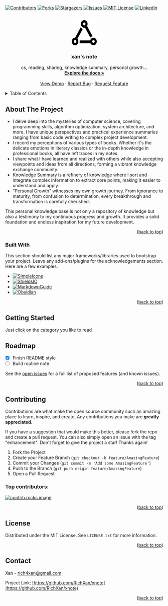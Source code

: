 <!-- Improved compatibility of back to top link: See: https://github.com/RichXan/xnote/pull/73 -->
<a id="readme-top"></a>

<!-- PROJECT SHIELDS -->
<!--
*** I'm using markdown "reference style" links for readability.
*** Reference links are enclosed in brackets [ ] instead of parentheses ( ).
*** See the bottom of this document for the declaration of the reference variables
*** for contributors-url, forks-url, etc. This is an optional, concise syntax you may use.
*** https://www.markdownguide.org/basic-syntax/#reference-style-links
-->
[![Contributors][contributors-shield]][contributors-url]
[![Forks][forks-shield]][forks-url]
[![Stargazers][stars-shield]][stars-url]
[![Issues][issues-shield]][issues-url]
[![MIT License][license-shield]][license-url]
[![LinkedIn][linkedin-shield]][linkedin-url]



<!-- PROJECT LOGO -->
<br />
<div align="center">
  <a href="https://github.com/RichXan/xnote">
    <img src="logo.png" alt="Logo" width="80" height="80">
  </a>

  <h3 align="center">xan's note</h3>

  <p align="center">
    cs, reading, sharing, knowledge summary, personal growth...
    <br />
    <a href="https://github.com/RichXan/xnote"><strong>Explore the docs »</strong></a>
    <br />
    <br />
    <a href="https://github.com/RichXan/xnote">View Demo</a>
    ·
    <a href="https://github.com/RichXan/xnote/issues/new?labels=bug&template=bug-report---.md">Report Bug</a>
    ·
    <a href="https://github.com/RichXan/xnote/issues/new?labels=enhancement&template=feature-request---.md">Request Feature</a>
  </p>
</div>



<!-- TABLE OF CONTENTS -->
<details>
  <summary>Table of Contents</summary>
  <ol>
    <li>
      <a href="#about-the-project">About The Project</a>
      <ul>
        <li><a href="#built-with">Built With</a></li>
      </ul>
    </li>
    <li>
      <a href="#getting-started">Getting Started</a>
    </li>
    <li><a href="#usage">Usage</a></li>
    <li><a href="#roadmap">Roadmap</a></li>
    <li><a href="#contributing">Contributing</a></li>
    <li><a href="#license">License</a></li>
    <li><a href="#contact">Contact</a></li>
  </ol>
</details>



<!-- ABOUT THE PROJECT -->
## About The Project
* I delve deep into the mysteries of computer science, covering programming skills, algorithm optimization, system architecture, and more. I have unique perspectives and practical experience summaries ranging from basic code writing to complex project development.
*  I record my perceptions of various types of books. Whether it's the delicate emotions in literary classics or the in-depth knowledge in professional books, all have left traces in my notes.
* I share what I have learned and realized with others while also accepting viewpoints and ideas from all directions, forming a vibrant knowledge exchange community.
* Knowledge Summary is a refinery of knowledge where I sort and integrate complex information to extract core points, making it easier to understand and apply.
* "Personal Growth" witnesses my own growth journey. From ignorance to maturity, from confusion to determination, every breakthrough and transformation is carefully cherished.

This personal knowledge base is not only a repository of knowledge but also a testimony to my continuous progress and growth. It provides a solid foundation and endless inspiration for my future development.



<p align="right">(<a href="#readme-top">back to top</a>)</p>



### Built With

This section should list any major frameworks/libraries used to bootstrap your project. Leave any add-ons/plugins for the acknowledgements section. Here are a few examples.

* [![SimpleIcons][SimpleIcons]][SimpleIcons-url]
* [![ShieldsIO][ShieldsIO]][ShieldsIO-url]
* [![MarkdownGuide][MarkdownGuide]][MarkdownGuide-url]
*  [![Obsidian][Obsidian]][Obsidian-url]

<p align="right">(<a href="#readme-top">back to top</a>)</p>



<!-- GETTING STARTED -->
## Getting Started

Just click on the category you like to read

<!-- ROADMAP -->
## Roadmap
- [x] Finish README style
- [ ] Build routine note

See the [open issues](https://github.com/RichXan/xnote/issues) for a full list of proposed features (and known issues).

<p align="right">(<a href="#readme-top">back to top</a>)</p>



<!-- CONTRIBUTING -->
## Contributing

Contributions are what make the open source community such an amazing place to learn, inspire, and create. Any contributions you make are **greatly appreciated**.

If you have a suggestion that would make this better, please fork the repo and create a pull request. You can also simply open an issue with the tag "enhancement".
Don't forget to give the project a star! Thanks again!

1. Fork the Project
2. Create your Feature Branch (`git checkout -b feature/AmazingFeature`)
3. Commit your Changes (`git commit -m 'Add some AmazingFeature'`)
4. Push to the Branch (`git push origin feature/AmazingFeature`)
5. Open a Pull Request

### Top contributors:

<a href="https://github.com/RichXan/xnote/graphs/contributors">
  <img src="https://contrib.rocks/image?repo=RichXan/xnote" alt="contrib.rocks image" />
</a>

<p align="right">(<a href="#readme-top">back to top</a>)</p>



<!-- LICENSE -->
## License

Distributed under the MIT License. See `LICENSE.txt` for more information.

<p align="right">(<a href="#readme-top">back to top</a>)</p>



<!-- CONTACT -->
## Contact

Xan - rich4xan@gmail.com

Project Link: [https://github.com/RichXan/xnote](https://github.com/RichXan/xnote)

<p align="right">(<a href="#readme-top">back to top</a>)</p>



<!-- MARKDOWN LINKS & IMAGES -->
<!-- https://www.markdownguide.org/basic-syntax/#reference-style-links -->
[contributors-shield]: https://img.shields.io/github/contributors/RichXan/xnote.svg?style=for-the-badge
[contributors-url]: https://github.com/RichXan/xnote/graphs/contributors
[forks-shield]: https://img.shields.io/github/forks/RichXan/xnote.svg?style=for-the-badge
[forks-url]: https://github.com/RichXan/xnote/network/members
[stars-shield]: https://img.shields.io/github/stars/RichXan/xnote.svg?style=for-the-badge
[stars-url]: https://github.com/RichXan/xnote/stargazers
[issues-shield]: https://img.shields.io/github/issues/RichXan/xnote.svg?style=for-the-badge
[issues-url]: https://github.com/RichXan/xnote/issues
[license-shield]: https://img.shields.io/github/license/RichXan/xnote.svg?style=for-the-badge
[license-url]: https://github.com/RichXan/xnote/blob/master/LICENSE.txt
[linkedin-shield]: https://img.shields.io/badge/-LinkedIn-black.svg?style=for-the-badge&logo=linkedin&colorB=555
[linkedin-url]: https://linkedin.com/in/RichXan
[product-screenshot]: images/screenshot.png

[Golang]: https://img.shields.io/badge/golang-blue?style=for-the-badge&logo=goland&color=blue
[Golang-url]: https://go.dev/

[SimpleIcons]: https://img.shields.io/badge/simpleicons-black?style=for-the-badge&logo=simpleicons
[SimpleIcons-url]: https://simpleicons.org/

[ShieldsIO]: https://img.shields.io/badge/shieldsio-%23000000?style=for-the-badge&logo=shieldsdotio
[ShieldsIO-url]: https://shields.io/

[ShieldsIO]: https://img.shields.io/badge/makedown-%23000000?style=for-the-badge&logo=markdown
[ShieldsIO-url]: https://shields.io/


[MarkdownGuide]: https://img.shields.io/badge/makedown-%23000000?style=for-the-badge&logo=markdown
[MarkdownGuide-url]: https://www.markdownguide.org/basic-syntax/#reference-style-links

[Obsidian]: https://img.shields.io/badge/shieldsio-%23000000?style=for-the-badge&logo=obsidian
[Obsidian-url]: https://obsidian.md/